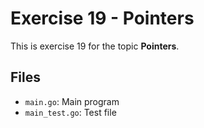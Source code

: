# Exercise 19 - Pointers

This is exercise 19 for the topic **Pointers**.

## Files
- `main.go`: Main program
- `main_test.go`: Test file
